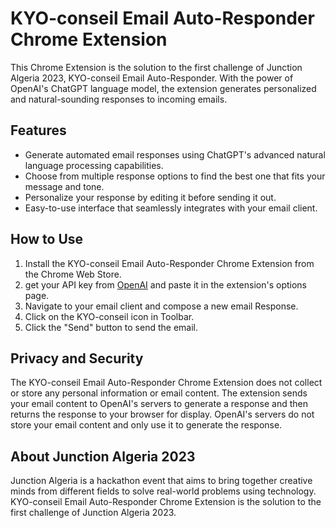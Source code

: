 # KYO-conseil Email Auto-Responder Chrome Extension

This Chrome Extension is the solution to the first challenge of Junction Algeria 2023, KYO-conseil Email Auto-Responder. With the power of OpenAI's ChatGPT language model, the extension generates personalized and natural-sounding responses to incoming emails.

## Features

- Generate automated email responses using ChatGPT's advanced natural language processing capabilities.
- Choose from multiple response options to find the best one that fits your message and tone.
- Personalize your response by editing it before sending it out.
- Easy-to-use interface that seamlessly integrates with your email client.

## How to Use

1. Install the KYO-conseil Email Auto-Responder Chrome Extension from the Chrome Web Store.
2. get your API key from [OpenAI](https://openai.com/) and paste it in the extension's options page.
3. Navigate to your email client and compose a new email Response.
4. Click on the KYO-conseil icon in Toolbar.
5. Click the "Send" button to send the email.

## Privacy and Security

The KYO-conseil Email Auto-Responder Chrome Extension does not collect or store any personal information or email content. The extension sends your email content to OpenAI's servers to generate a response and then returns the response to your browser for display. OpenAI's servers do not store your email content and only use it to generate the response.

## About Junction Algeria 2023

Junction Algeria is a hackathon event that aims to bring together creative minds from different fields to solve real-world problems using technology. KYO-conseil Email Auto-Responder Chrome Extension is the solution to the first challenge of Junction Algeria 2023.
